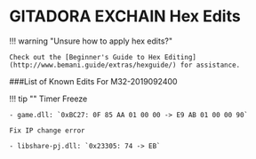 # GITADORA EXCHAIN Hex Edits

!!! warning "Unsure how to apply hex edits?"

	Check out the [Beginner's Guide to Hex Editing](http://www.bemani.guide/extras/hexguide/) for assistance.

###List of Known Edits For M32-2019092400

!!! tip ""
	Timer Freeze

	- game.dll: `0xBC27: 0F 85 AA 01 00 00 -> E9 AB 01 00 00 90`

	Fix IP change error

	- libshare-pj.dll: `0x23305: 74 -> EB`